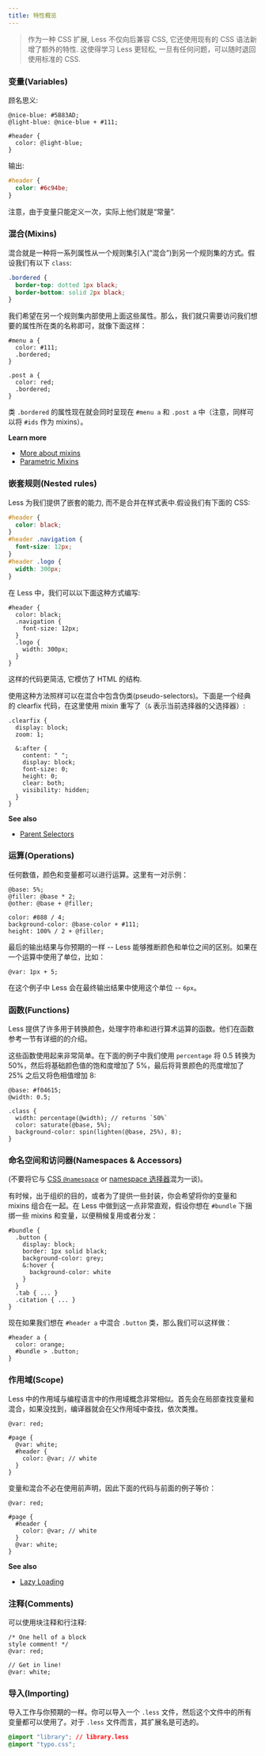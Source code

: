```yaml
---
title: 特性概览
---
```


> 作为一种 CSS 扩展, Less 不仅向后兼容 CSS, 它还使用现有的 CSS 语法新增了额外的特性. 这使得学习 Less 更轻松, 一旦有任何问题，可以随时退回使用标准的 CSS.


### 变量(Variables)

顾名思义:

```less
@nice-blue: #5B83AD;
@light-blue: @nice-blue + #111;

#header {
  color: @light-blue;
}
```

输出:

```css
#header {
  color: #6c94be;
}
```

注意，由于变量只能定义一次，实际上他们就是“常量”.


### 混合(Mixins)

混合就是一种将一系列属性从一个规则集引入(“混合”)到另一个规则集的方式。假设我们有以下 `class`:

```css
.bordered {
  border-top: dotted 1px black;
  border-bottom: solid 2px black;
}
```

我们希望在另一个规则集内部使用上面这些属性。那么，我们就只需要访问我们想要的属性所在类的名称即可，就像下面这样：

```less
#menu a {
  color: #111;
  .bordered;
}

.post a {
  color: red;
  .bordered;
}
```

类 `.bordered` 的属性现在就会同时呈现在 `#menu a` 和 `.post a` 中（注意，同样可以将 `#ids` 作为 mixins）。

**Learn more**

* [More about mixins](#mixins-feature)
* [Parametric Mixins](#mixins-parametric-feature)


### 嵌套规则(Nested rules)

Less 为我们提供了嵌套的能力, 而不是合并在样式表中.假设我们有下面的 CSS:

```css
#header {
  color: black;
}
#header .navigation {
  font-size: 12px;
}
#header .logo {
  width: 300px;
}
```

在 Less 中，我们可以以下面这种方式编写:

```less
#header {
  color: black;
  .navigation {
    font-size: 12px;
  }
  .logo {
    width: 300px;
  }
}
```

这样的代码更简洁, 它模仿了 HTML 的结构.

使用这种方法照样可以在混合中包含伪类(pseudo-selectors)。下面是一个经典的 clearfix 代码，在这里使用 mixin 重写了（`&` 表示当前选择器的父选择器）:

```less
.clearfix {
  display: block;
  zoom: 1;

  &:after {
    content: " ";
    display: block;
    font-size: 0;
    height: 0;
    clear: both;
    visibility: hidden;
  }
}
```

**See also**

* [Parent Selectors](#parent-selectors-feature)

### 运算(Operations)

任何数值，颜色和变量都可以进行运算。这里有一对示例：

```less
@base: 5%;
@filler: @base * 2;
@other: @base + @filler;

color: #888 / 4;
background-color: @base-color + #111;
height: 100% / 2 + @filler;
```

最后的输出结果与你预期的一样 -- Less 能够推断颜色和单位之间的区别。如果在一个运算中使用了单位，比如：

```less
@var: 1px + 5;
```
在这个例子中 Less 会在最终输出结果中使用这个单位 -- `6px`。

### 函数(Functions)

Less 提供了许多用于转换颜色，处理字符串和进行算术运算的函数。他们在函数参考一节有详细的的介绍。

这些函数使用起来非常简单。在下面的例子中我们使用 `percentage` 将 0.5 转换为 50%，然后将基础颜色值的饱和度增加了 5%，最后将背景颜色的亮度增加了 25% 之后又将色相值增加 8:

```less
@base: #f04615;
@width: 0.5;

.class {
  width: percentage(@width); // returns `50%`
  color: saturate(@base, 5%);
  background-color: spin(lighten(@base, 25%), 8);
}
```


### 命名空间和访问器(Namespaces & Accessors)

(不要将它与 [CSS `@namespace`](http://www.w3.org/TR/css3-namespace/) or [namespace 选择器](http://www.w3.org/TR/css3-selectors/#typenmsp)混为一谈)。

有时候，出于组织的目的，或者为了提供一些封装，你会希望将你的变量和 mixins 组合在一起。在 Less 中做到这一点非常直观，假设你想在 `#bundle` 下捆绑一些 mixins 和变量，以便稍候复用或者分发：

```less
#bundle {
  .button {
    display: block;
    border: 1px solid black;
    background-color: grey;
    &:hover {
      background-color: white
    }
  }
  .tab { ... }
  .citation { ... }
}
```

现在如果我们想在 `#header a` 中混合 `.button` 类，那么我们可以这样做：

```less
#header a {
  color: orange;
  #bundle > .button;
}
```


### 作用域(Scope)

Less 中的作用域与编程语言中的作用域概念非常相似。首先会在局部查找变量和混合，如果没找到，编译器就会在父作用域中查找，依次类推。

```less
@var: red;

#page {
  @var: white;
  #header {
    color: @var; // white
  }
}
```

变量和混合不必在使用前声明，因此下面的代码与前面的例子等价：

```less
@var: red;

#page {
  #header {
    color: @var; // white
  }
  @var: white;
}
```

**See also**

* [Lazy Loading](#variables-feature-lazy-loading)


### 注释(Comments)

可以使用块注释和行注释:

```less
/* One hell of a block
style comment! */
@var: red;

// Get in line!
@var: white;
```

### 导入(Importing)

导入工作与你预期的一样。你可以导入一个 `.less` 文件，然后这个文件中的所有变量都可以使用了。对于 `.less` 文件而言，其扩展名是可选的。

```css
@import "library"; // library.less
@import "typo.css";
```
